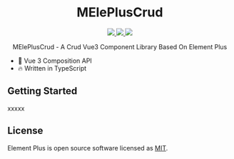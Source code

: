 <p align="center">
  <h1 style="text-align: center">MElePlusCrud</h1>
</p>

<p align="center">
  <a href="https://www.npmjs.org/package/m-eleplus-crud">
    <img src="https://img.shields.io/npm/v/m-eleplus-crud.svg" />
  </a>
  <a href="https://github.com/m-eleplus-crud/m-eleplus-crud">
    <img src="https://img.shields.io/badge/node-%20%3E%3D%2018-47c219" />
  </a>
  <a href="https://npmcharts.com/compare/m-eleplus-crud?minimal=true">
    <img src="https://img.shields.io/npm/dm/m-eleplus-crud.svg" />
  </a>
  <br>
</p>

<p align="center">MElePlusCrud - A Crud Vue3 Component Library Based On Element Plus</p>

- 💪 Vue 3 Composition API
- 🔥 Written in TypeScript

## Getting Started

xxxxx

## License

Element Plus is open source software licensed as
[MIT](https://github.com/whitemo123/m-eleplus-crud/blob/master/LICENSE).
